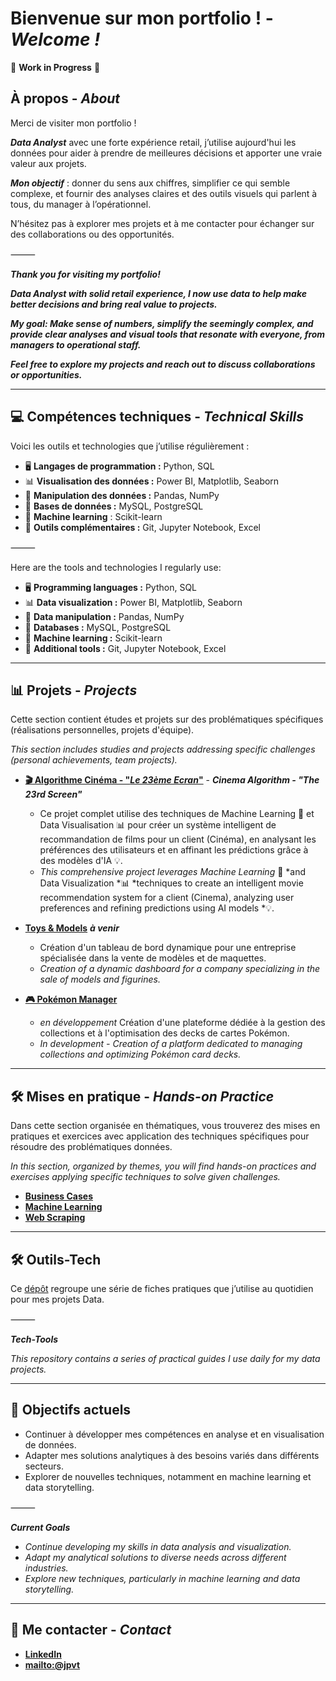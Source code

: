 # Bienvenue sur mon portfolio ! - *Welcome !*

🚧 **Work in Progress** 🚧

## À propos - ***About***
Merci de visiter mon portfolio !

***Data Analyst*** avec une forte expérience retail, j’utilise aujourd'hui les données pour aider à prendre de meilleures décisions et apporter une vraie valeur aux projets.

***Mon objectif*** : donner du sens aux chiffres, simplifier ce qui semble complexe, et fournir des analyses claires et des outils visuels qui parlent à tous, du manager à l’opérationnel.

N’hésitez pas à explorer mes projets et à me contacter pour échanger sur des collaborations ou des opportunités.

⸻

***Thank you for visiting my portfolio!***

***Data Analyst with solid retail experience, I now use data to help make better decisions and bring real value to projects.***

***My goal: Make sense of numbers, simplify the seemingly complex, and provide clear analyses and visual tools that resonate with everyone, from managers to operational staff.***

***Feel free to explore my projects and reach out to discuss collaborations or opportunities.***

---

## 💻 Compétences techniques - ***Technical Skills***  
Voici les outils et technologies que j’utilise régulièrement :  
- 🖥️ **Langages de programmation :** Python, SQL  
- 📊 **Visualisation des données :** Power BI, Matplotlib, Seaborn  
- 🔄 **Manipulation des données :** Pandas, NumPy  
- 💾 **Bases de données :** MySQL, PostgreSQL
- 🤖 **Machine learning** : Scikit-learn
- 🔧 **Outils complémentaires :** Git, Jupyter Notebook, Excel

⸻

Here are the tools and technologies I regularly use:

- 🖥️ **Programming languages :** Python, SQL
- 📊 **Data visualization :** Power BI, Matplotlib, Seaborn
- 🔄 **Data manipulation :** Pandas, NumPy
- 💾 **Databases :** MySQL, PostgreSQL
- 🤖 **Machine learning :** Scikit-learn
- 🔧 **Additional tools :** Git, Jupyter Notebook, Excel

---

## 📊 Projets - *Projects*
Cette section contient études et projets sur des problématiques spécifiques (réalisations personnelles, projets d'équipe).

*This section includes studies and projects addressing specific challenges (personal achievements, team projects).*

- **[🎬 Algorithme Cinéma - "***Le 23ème Ecran***"](https://github.com/jpvt-data/AlgoCinema/blob/main/README.md)** - ***Cinema Algorithm - "The 23rd Screen"***
   - Ce projet complet utilise des techniques de Machine Learning 🤖 et Data Visualisation 📊 pour créer un système intelligent de recommandation de films pour un client (Cinéma), en analysant les préférences des utilisateurs et en affinant les prédictions grâce à des modèles d'IA 💡.
   - *This comprehensive project leverages Machine Learning* 🤖 *and Data Visualization *📊 *techniques to create an intelligent movie recommendation system for a client (Cinema), analyzing user preferences and refining predictions using AI models *💡.

- **[Toys & Models]()** ***à venir***
  - Création d'un tableau de bord dynamique pour une entreprise spécialisée dans la vente de modèles et de maquettes.
  - *Creation of a dynamic dashboard for a company specializing in the sale of models and figurines.*

- **[🎮 Pokémon Manager](https://github.com/jpvt-data/Pokemon-Manager/blob/main/README.md)** 
  - *en développement* Création d'une plateforme dédiée à la gestion des collections et à l'optimisation des decks de cartes Pokémon.
  - *In development - Creation of a platform dedicated to managing collections and optimizing Pokémon card decks.*
  

---

## 🛠 Mises en pratique - *Hands-on Practice*
Dans cette section organisée en thématiques, vous trouverez des mises en pratiques et exercices avec application des techniques spécifiques pour résoudre des problématiques données.
  
*In this section, organized by themes, you will find hands-on practices and exercises applying specific techniques to solve given challenges.*

- [**Business Cases**](./donnees/mise_en_pratique/business_case/business_case.md)
- [**Machine Learning**](./donnees/mise_en_pratique/machine_learning/machine_learning.md)
- [**Web Scraping**](./donnees/mise_en_pratique/web_scraping/web_scraping.md)

---

## **🛠️ Outils-Tech**
Ce [dépôt](https://github.com/jpvt-data/Outils-Tech/blob/main/README.md) regroupe une série de fiches pratiques que j’utilise au quotidien pour mes projets Data.

⸻

***Tech-Tools***

*This repository contains a series of practical guides I use daily for my data projects.*

---

## 🎯 Objectifs actuels
- Continuer à développer mes compétences en analyse et en visualisation de données.  
- Adapter mes solutions analytiques à des besoins variés dans différents secteurs.  
- Explorer de nouvelles techniques, notamment en machine learning et data storytelling.

⸻

***Current Goals*** 

- *Continue developing my skills in data analysis and visualization.*  
- *Adapt my analytical solutions to diverse needs across different industries.*  
- *Explore new techniques, particularly in machine learning and data storytelling.*   

---

## 🚀 Me contacter - *Contact*
- **[LinkedIn](https://www.linkedin.com/in/jpvt33)** 
- **[mailto:@jpvt](mailto:jpvt@outlook.fr)**


